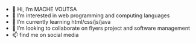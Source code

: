 - 👋 Hi, I’m MACHE VOUTSA 
- 👀 I’m interested in web programming and computing languages 
- 🌱 I’m currently learning html/css/js/java
- 💞️ I’m looking to collaborate on flyers project and software management 
- 📫 find me on social media 

<!---
Mache Voutsa is a ✨ special ✨ repository because its `README.md` (this file) appears on your GitHub profile.
You can click the Preview link to take a look at your changes.
--->

